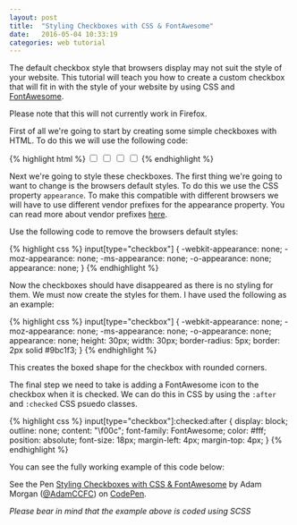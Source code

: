 ```yaml
---
layout: post
title:  "Styling Checkboxes with CSS & FontAwesome"
date:   2016-05-04 10:33:19
categories: web tutorial
---
```


The default checkbox style that browsers display may not suit the style of your website. This tutorial will teach you how to create a custom checkbox that will fit in with the style of your website by using CSS and [FontAwesome](http://fortawesome.github.io/Font-Awesome/icons/).

<div class="callout warning">
  <p>Please note that this will not currently work in Firefox.</p>
</div>

First of all we're going to start by creating some simple checkboxes with HTML. To do this we will use the following code:

{% highlight html %}
<input type="checkbox">
<input type="checkbox">
<input type="checkbox">
<input type="checkbox">
{% endhighlight %}

Next we're going to style these checkboxes. The first thing we're going to want to change is the browsers default styles. To do this we use the CSS property `appearance`. To make this compatible with different browsers we will have to use different vendor prefixes for the appearance property. You can read more about vendor prefixes [here](https://developer.mozilla.org/en-US/docs/Glossary/Vendor_Prefix).

Use the following code to remove the browsers default styles:

{% highlight css %}
input[type="checkbox"] {
  -webkit-appearance: none;
  -moz-appearance: none;
  -ms-appearance: none;
  -o-appearance: none;
  appearance: none;
}
{% endhighlight %}

Now the checkboxes should have disappeared as there is no styling for them. We must now create the styles for them. I have used the following as an example:

{% highlight css %}
input[type="checkbox"] {
  -webkit-appearance: none;
  -moz-appearance: none;
  -ms-appearance: none;
  -o-appearance: none;
  appearance: none;
  height: 30px;
  width: 30px;
  border-radius: 5px;
  border: 2px solid #9bc1f3;
}
{% endhighlight %}

This creates the boxed shape for the checkbox with rounded corners. 

The final step we need to take is adding a FontAwesome icon to the checkbox when it is checked. We can do this in CSS by using the `:after` and `:checked` CSS psuedo classes.

{% highlight css %}
input[type="checkbox"]:checked:after {
  display: block;
  outline: none;
  content: "\f00c";
  font-family: FontAwesome;
  color: #fff;
  position: absolute;
  font-size: 18px;
  margin-left: 4px;
  margin-top: 4px;
}
{% endhighlight %}

You can see the fully working example of this code below:

<p data-height="266" data-theme-id="0" data-slug-hash="dMwGNZ" data-default-tab="css,result" data-user="AdamCCFC" data-embed-version="2" class="codepen">See the Pen <a href="http://codepen.io/AdamCCFC/pen/dMwGNZ/">Styling Checkboxes with CSS & FontAwesome</a> by Adam Morgan (<a href="http://codepen.io/AdamCCFC">@AdamCCFC</a>) on <a href="http://codepen.io">CodePen</a>.</p>
<script async src="//assets.codepen.io/assets/embed/ei.js"></script>

*Please bear in mind that the example above is coded using SCSS*
